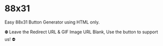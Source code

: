 # 88x31
Easy 88x31 Button Generator using HTML only.

⛔ Leave the Redirect URL & GIF Image URL Blank, Use the button to support us! ⛔
